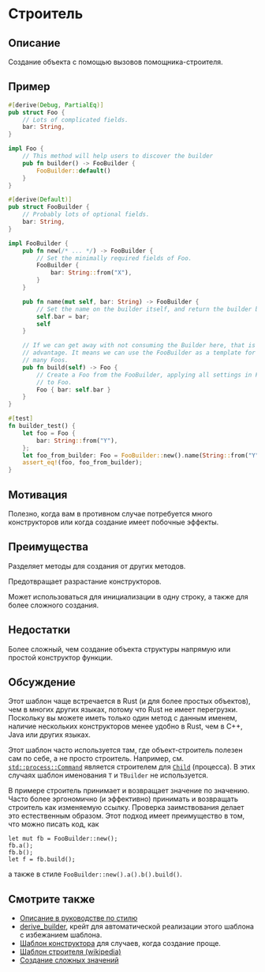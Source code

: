 # Строитель

## Описание

Создание объекта с помощью вызовов помощника-строителя.

## Пример

```rust
#[derive(Debug, PartialEq)]
pub struct Foo {
    // Lots of complicated fields.
    bar: String,
}

impl Foo {
    // This method will help users to discover the builder
    pub fn builder() -> FooBuilder {
        FooBuilder::default()
    }
}

#[derive(Default)]
pub struct FooBuilder {
    // Probably lots of optional fields.
    bar: String,
}

impl FooBuilder {
    pub fn new(/* ... */) -> FooBuilder {
        // Set the minimally required fields of Foo.
        FooBuilder {
            bar: String::from("X"),
        }
    }

    pub fn name(mut self, bar: String) -> FooBuilder {
        // Set the name on the builder itself, and return the builder by value.
        self.bar = bar;
        self
    }

    // If we can get away with not consuming the Builder here, that is an
    // advantage. It means we can use the FooBuilder as a template for constructing
    // many Foos.
    pub fn build(self) -> Foo {
        // Create a Foo from the FooBuilder, applying all settings in FooBuilder
        // to Foo.
        Foo { bar: self.bar }
    }
}

#[test]
fn builder_test() {
    let foo = Foo {
        bar: String::from("Y"),
    };
    let foo_from_builder: Foo = FooBuilder::new().name(String::from("Y")).build();
    assert_eq!(foo, foo_from_builder);
}
```

## Мотивация

Полезно, когда вам в противном случае потребуется много конструкторов или когда
создание имеет побочные эффекты.

## Преимущества

Разделяет методы для создания от других методов.

Предотвращает разрастание конструкторов.

Может использоваться для инициализации в одну строку, а также для более сложного создания.

## Недостатки

Более сложный, чем создание объекта структуры напрямую или простой конструктор
функции.

## Обсуждение

Этот шаблон чаще встречается в Rust (и для более простых объектов), чем в
многих других языках, потому что Rust не имеет перегрузки. Поскольку вы можете иметь только один метод с данным именем, наличие нескольких конструкторов менее удобно в Rust, чем в C++, Java или других языках.

Этот шаблон часто используется там, где объект-строитель полезен сам по себе,
а не просто строитель. Например, см.
[`std::process::Command`](https://doc.rust-lang.org/std/process/struct.Command.html)
является строителем для [`Child`](https://doc.rust-lang.org/std/process/struct.Child.html)
(процесса). В этих случаях шаблон именования `T` и `TBuilder` не используется.

В примере строитель принимает и возвращает значение по значению. Часто более эргономично (и эффективно) принимать и возвращать строитель как изменяемую ссылку. Проверка заимствования делает это естественным образом. Этот подход имеет преимущество в том, что можно писать код, как

```rust,ignore
let mut fb = FooBuilder::new();
fb.a();
fb.b();
let f = fb.build();
```

а также в стиле `FooBuilder::new().a().b().build()`.

## Смотрите также

- [Описание в руководстве по стилю](https://web.archive.org/web/20210104103100/https://doc.rust-lang.org/1.12.0/style/ownership/builders.html)
- [derive_builder](https://crates.io/crates/derive_builder), крейт для автоматической
  реализации этого шаблона с избежанием шаблона.
- [Шаблон конструктора](../../idioms/ctor.md) для случаев, когда создание проще.
- [Шаблон строителя (wikipedia)](https://en.wikipedia.org/wiki/Builder_pattern)
- [Создание сложных значений](https://web.archive.org/web/20210104103000/https://rust-lang.github.io/api-guidelines/type-safety.html#c-builder)
